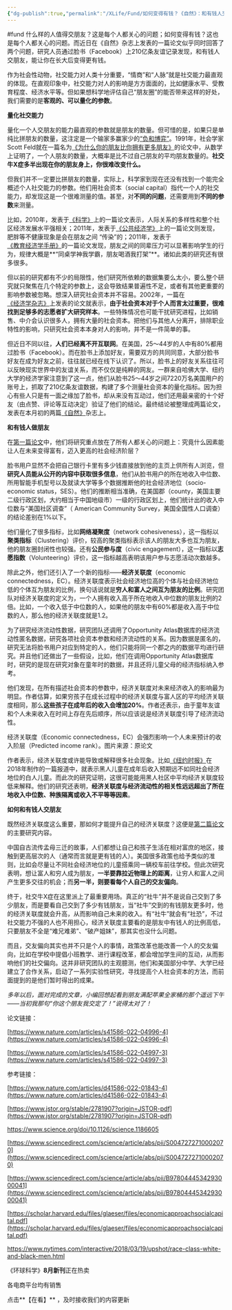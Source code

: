 ```yaml
---
{"dg-publish":true,"permalink":"/XLife/Fund/如何变得有钱？《自然》：和有钱人交朋友/","noteIcon":""}
---
```


#fund
什么样的人值得交朋友？这是每个人都关心的问题；如何变得有钱？这也是每个人都关心的问题。而近日在《自然》杂志上发表的一篇论文似乎同时回答了两个问题，研究人员通过脸书（Facebook）上210亿条友谊记录发现，和有钱人交朋友，能让你在长大后变得更有钱。



作为社会性动物，社交能力对人类十分重要，“情商”和“人脉”就是社交能力最直观的体现。在直观印象中，社交能力对人的影响是方方面面的，比如健康水平、受教育程度、经济水平等。但如果想科学地评估自己“朋友圈”的能否带来这样的好处，我们需要的是**客观的、可以量化的参数**。

**量化社交能力**

量化一个人交朋友的能力最直观的参数就是朋友的数量。但可惜的是，如果只是单纯比拼朋友的数量，这注定是一个输家多赢家少的[“负和博弈”](http://mp.weixin.qq.com/s?__biz=MjM5NDA1Njg2MA==&mid=2652025763&idx=1&sn=a029313d1b654d761529cdd22be644a7&chksm=bd6b8c508a1c054679b03e7f3d41a02a0f6afabee0189c15e193786c59513ac8ccf703ca1a58&scene=21#wechat_redirect)。1991年，社会学家Scott Feld就在一篇名为[《为什么你的朋友比你拥有更多朋友》](https://www.jstor.org/stable/2781907?origin=JSTOR-pdf)的论文中，从数学上证明了，一个人朋友的数量，大概率是比不过自己朋友的平均朋友数量的。**社交牛X症多半出现在你的朋友身上，你很难改变什么。** 

但我们并不一定要比拼朋友的数量，实际上，科学家到现在还没有找到一个能完全概述个人社交能力的参数。他们用社会资本（social capital）指代一个人的社交能力，却发现这是一个很难测量的值。甚至，对**不同的问题**，还需要用到**不同的参数**来测量。

比如，2010年，发表于[《科学》](https://www.science.org/doi/10.1126/science.1186605)上的一篇论文表示，人际关系的多样性和整个社区经济发展水平强相关；2011年，发表于[《公共经济学》](https://www.sciencedirect.com/science/article/abs/pii/S0047272710002070)上的一篇论文则发现，肥胖等不健康现象是会在朋友之间 “传染”的；2011年，发表于[《教育经济学手册》](https://www.sciencedirect.com/science/article/abs/pii/B9780444534293000041)的一篇论文发现，朋友之间的同辈压力可以显著影响学生的行为，规律大概是**“同桌学神我学霸，朋友喝酒我打架”**。诸如此类的研究还有很多很多。

但以前的研究都有不少的局限性，他们研究所依赖的数据集要么太小，要么整个研究就只聚焦在几个特定的参数上，这会导致结果普遍性不足，或者有其他更重要的影响参数被忽略。想深入研究社会资本并不容易。2002年，一篇在[《经济学杂志》](https://scholar.harvard.edu/files/glaeser/files/economicapproachsocialcapital.pdf)上发表的论文就表示，**由于社会资本对于个人而言太过重要，很难找到足够多的志愿者扩大研究样本**。一些特殊情况也可能干扰研究进程，比如销售、中介会认识很多人，拥有大量的社会资本。把他们与其他人分离开，排除职业特性的影响，只研究社会资本本身对人的影响，并不是一件简单的事。

但近日不同以往，**人们已经离不开互联网**。在美国，25～44岁的人中有80%都用过脸书（Facebook）。而在脸书上添加好友，需要双方的共同同意，大部分脸书好友在成为好友之前，往往就已经在线下认识了。所以，脸书上的好友关系往往可以反映现实世界中的友谊关系，而不仅仅是纯粹的网友。一群来自哈佛大学、纽约大学的经济学家注意到了这一点，他们从脸书25～44岁之间7220万名美国用户的账号上，抓取了210亿条友谊数据，构建了多个测量社会资本的量化指标。因为担心有些人只是有一面之缘加了脸书，却从来没有互动过，他们还用最亲密的十个好友（由点赞、评论等互动决定）验证了他们的结论。最终结论被整理成两篇论文，发表在本月初的两篇[《自然》](https://www.nature.com/articles/d41586-022-01843-4)杂志上。

**和有钱人做朋友**

在[第一篇论文](https://www.nature.com/articles/s41586-022-04996-4)中，他们将研究重点放在了所有人都关心的问题上：究竟什么因素能让人在未来变得富有，迈入更高的社会经济阶层？

脸书用户显然不会把自己银行卡里有多少钱直接放到他的主页上供所有人浏览，但**研究人员能从公开的内容中获取很多信息**，他们从脸书用户的所在地收入中位数、所用智能手机型号以及就读大学等多个数据推断他的社会经济地位（socio-economic status，SES）。他们的推断相当准确，在美国郡（county，美国主要二级行政区划，大约相当于中国地级市）一级的行政区划上，他们统计出的收入中位数与“美国社区调查”（ American Community Survey，美国全国性人口调查）的结论差别在1%以下。

他们量化了很多指标，比如**网络凝聚度**（network cohesiveness），这一指标以**聚类指标**（Clustering）评价，较高的聚类指标表示该人的朋友大多也互为朋友，他的朋友圈封闭性也较强。还有**公民参与度**（civic engagement），这一指标以**志愿指数**（Volunteering）评价，这一指标越高表明该用户参与志愿活动次数越多。

除此之外，他们还引入了一个新的指标——**经济关联度**（economic connectedness，EC）。经济关联度表示社会经济地位高的个体与社会经济地位低的个体互为朋友的比例，换句话说就是**穷人和富人之间互为朋友的比例**。研究团队对经济关联度的定义为，一个人拥有收入高于所在地收入中位数的朋友比例的2倍。比如，一个收入低于中位数的人，如果他的朋友中有60%都是收入高于中位数的人，那么他的经济关联度就是1.2。

为了研究经济流动性数据，研究团队还调用了Opportunity Atlas数据库的经济流动性匿名数据，研究各项社会资本参数和经济流动性的关系。因为数据是匿名的，研究无法将脸书用户对应到特定的人，他们只能将同一个郡之内的数据平均进行研究。并且他们还做出了一些假设，比如，他们在调用Opportunity Atlas数据库时，研究的是现在研究对象在童年时的数据，并且还将儿童父母的经济指标纳入参考。

他们发现，在所有描述社会资本的参数中，经济关联度对未来经济收入的影响最为明显。作者估算，如果穷孩子在成长过程中的经济关联度与富人区的平均经济关联度相同，那么**这些孩子在成年后的收入会增加20%**。作者还表示，由于童年友谊和个人未来收入在时间上存在先后顺序，所以应该说是经济关联度引导了经济流动性。

经济关联度（Economic connectedness，EC）会强烈影响一个人未来预计的收入阶层（Predicted income rank）。图片来源：原论文

作者表示，经济关联度或许能导致或解释很多社会现象。比如[《纽约时报》](https://www.nytimes.com/interactive/2018/03/19/upshot/race-class-white-and-black-men.html)在2018年制作的一篇报道中，就表示黑人儿童在成年后收入预期远不如同社会经济地位的白人儿童。而此次的研究证明，这很可能能用黑人社区中平均经济关联度较低来解释。他们的研究还表明，**经济关联度与经济流动性的相关性远远超出了所在地收入中位数、种族隔离或收入不平等等因素**。

**如何和有钱人交朋友**

既然经济关联度这么重要，那如何才能提升自己的经济关联度？这便是[第二篇论文](https://www.nature.com/articles/s41586-022-04997-3)的主要研究内容。

中国自古流传孟母三迁的故事，人们都想让自己和孩子生活在相对富庶的地区，接触到更高层次的人（通常而言就是更有钱的人）。美国很多政策也给予类似的准则，比如会尽量让不同社会经济地位的儿童搭乘同一辆校车前往学校。但此次研究表明，想让富人和穷人成为朋友，**一半要靠拉近物理上的距离**，让穷人和富人之间产生更多交往的机会；而**另一半，则要看每个人自己的交友偏向**。

终于，社交牛X症在这里派上了最重要用场。真正的“社牛”并不是说自己交到了多少朋友，而是要看自己交到了多少有钱朋友，当“社牛”交到的有钱朋友更多时，他的经济关联度就会升高，从而影响自己未来的收入。有“社牛”就会有“社恐”，不过社交能力不强的人也不用担心，经济关联度主要看的是朋友中有钱人的比例高低，只要朋友不全是“难兄难弟”、“破产姐妹”，那其实也没什么问题。

而且，交友偏向其实也并不只是个人的事情，政策改革也能改善一个人的交友偏向，比如在学校中提倡小班教学、进行课程改革，都会增加学生间的互动，从而影响他们的社交偏向。这并非研究团队的主观臆测，他们和美国部分中学、大学已经建立了合作关系，启动了一系列实验性研究，寻找提高个人社会资本的方法，而前面提到的是他们暂时得出的成果。

_多年以后，面对完成的文章，小编回想起看到朋友满配苹果全家桶的那个遥远下午——当初我那句“你这个朋友我交定了！”说得太对了！_

论文链接：

[https://www.nature.com/articles/s41586-022-04996-4](https://www.nature.com/articles/s41586-022-04996-4)

[https://www.nature.com/articles/s41586-022-04997-3](https://www.nature.com/articles/s41586-022-04997-3)

参考链接：

[https://www.nature.com/articles/d41586-022-01843-4](https://www.nature.com/articles/d41586-022-01843-4)

[https://www.jstor.org/stable/2781907?origin=JSTOR-pdf](https://www.jstor.org/stable/2781907?origin=JSTOR-pdf)

https://www.science.org/doi/10.1126/science.1186605

[https://www.sciencedirect.com/science/article/abs/pii/S0047272710002070](https://www.sciencedirect.com/science/article/abs/pii/S0047272710002070)

[https://www.sciencedirect.com/science/article/abs/pii/B9780444534293000041](https://www.sciencedirect.com/science/article/abs/pii/B9780444534293000041)

[https://scholar.harvard.edu/files/glaeser/files/economicapproachsocialcapital.pdf](https://scholar.harvard.edu/files/glaeser/files/economicapproachsocialcapital.pdf)

https://www.nytimes.com/interactive/2018/03/19/upshot/race-class-white-and-black-men.html

《环球科学》**8月新刊**正在热卖

各电商平台均有销售

点击**【在看】** ，及时接收我们的内容更新